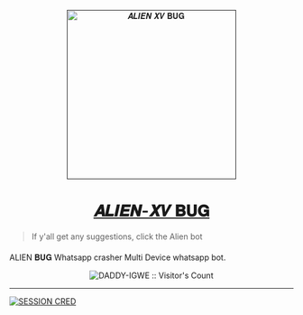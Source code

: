 <p align="center">  
  <a href="">
    <img alt="𝑨𝑳𝑰𝑬𝑵 𝑿𝑽 𝚩𝐔𝐆" height="300" src="https://i.imgur.com/1rClmzf.jpeg">
    <h1 align="center">𝑨𝑳𝑰𝑬𝑵-𝑿𝑽 𝚩𝐔𝐆</h1>
  </a>
</p>



> If y'all get any suggestions, click the Alien bot

####  
ALIEN 𝚩𝐔𝐆 Whatsapp crasher Multi Device whatsapp bot.
<p align="center"><img src="https://profile-counter.glitch.me/{Alien-XV}/count.svg" alt="DADDY-IGWE :: Visitor's Count" /></p>

***


<a href='https://replit.com/@papaigwe65/Alien-PairCode' target="_blank"><img alt='SESSION CRED' src='https://img.shields.io/badge/Cred.json-100000?style=for-the-badge&logo=scan&logoColor=white&labelColor=black&color=black'/></a>
